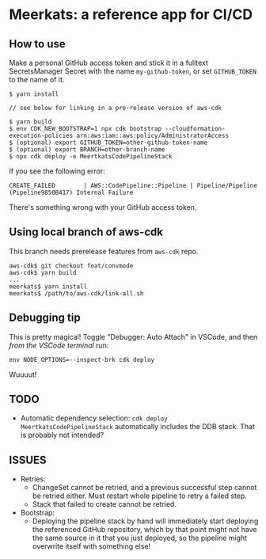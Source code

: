 # Meerkats: a reference app for CI/CD

## How to use

Make a personal GitHub access token and stick it in a fulltext SecretsManager
Secret with the name `my-github-token`, or set `GITHUB_TOKEN` to the name
of it.

```
$ yarn install

// see below for linking in a pre-release version of aws-cdk

$ yarn build
$ env CDK_NEW_BOOTSTRAP=1 npx cdk bootstrap --cloudformation-execution-policies arn:aws:iam::aws:policy/AdministratorAccess
$ (optional) export GITHUB_TOKEN=other-github-token-name
$ (optional) export BRANCH=other-branch-name
$ npx cdk deploy -e MeertkatsCodePipelineStack
```

If you see the following error:

```
CREATE_FAILED        | AWS::CodePipeline::Pipeline | Pipeline/Pipeline (Pipeline9850B417) Internal Failure
```

There's something wrong with your GitHub access token.

## Using local branch of aws-cdk

This branch needs prerelease features from `aws-cdk` repo.

```
aws-cdk$ git checkout feat/convmode
aws-cdk$ yarn build
...
meerkats$ yarn install
meerkats$ /path/to/aws-cdk/link-all.sh
```

## Debugging tip

This is pretty magical! Toggle "Debugger: Auto Attach" in VSCode,
and then *from the VSCode terminal* run:

```
env NODE_OPTIONS=--inspect-brk cdk deploy
```

Wuuuut!

## TODO

- Automatic dependency selection: `cdk deploy MeertkatsCodePipelineStack` automatically
  includes the DDB stack. That is probably not intended?

## ISSUES

- Retries:
    - ChangeSet cannot be retried, and a previous successful step cannot
    be retried either. Must restart whole pipeline to retry a failed step.
    - Stack that failed to create cannot be retried.
- Bootstrap:
    - Deploying the pipeline stack by hand will immediately start deploying
      the referenced GitHub repository, which by that point might not have the
      same source in it that you just deployed, so the pipeline might overwrite
      itself with something else!
